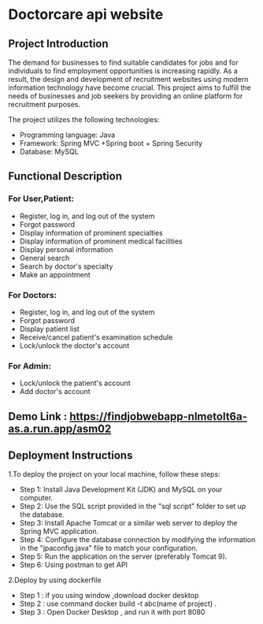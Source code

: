 # Doctorcare api website

## Project Introduction
The demand for businesses to find suitable candidates for jobs and for individuals to find employment opportunities is increasing rapidly. As a result, the design and development of recruitment websites using modern information technology have become crucial. This project aims to fulfill the needs of businesses and job seekers by providing an online platform for recruitment purposes.

The project utilizes the following technologies:
- Programming language: Java
- Framework: Spring MVC +Spring boot + Spring Security
- Database: MySQL

## Functional Description

### For User,Patient:
- Register, log in, and log out of the system
- Forgot password
- Display information of prominent specialties
- Display information of prominent medical facilities
- Display personal information
- General search
- Search by doctor's specialty
- Make an appointment

### For Doctors:
- Register, log in, and log out of the system
- Forgot password
- Display patient list
- Receive/cancel patient's examination schedule
- Lock/unlock the doctor's account

### For Admin:
- Lock/unlock the patient's account
- Add doctor's account

## Demo Link : https://findjobwebapp-nlmetolt6a-as.a.run.app/asm02

## Deployment Instructions
1.To deploy the project on your local machine, follow these steps:

- Step 1: Install Java Development Kit (JDK) and MySQL on your computer.
- Step 2: Use the SQL script provided in the "sql script" folder to set up the database.
- Step 3: Install Apache Tomcat or a similar web server to deploy the Spring MVC application.
- Step 4: Configure the database connection by modifying the information in the "jpaconfig.java" file to match your configuration.
- Step 5: Run the application on the server (preferably Tomcat 9).
- Step 6: Using postman to get API

2.Deploy by using dockerfile
- Step 1 : if you using window ,download docker desktop
- Step 2 : use command docker build -t abc(name of project) .
- Step 3 : Open Docker Desktop , and run it with port 8080

